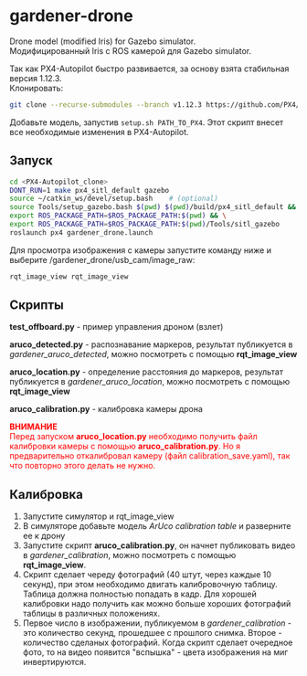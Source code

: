 # gardener-drone
Drone model (modified Iris) for Gazebo simulator.  
Модифицированный Iris c ROS камерой для Gazebo simulator.

Так как PX4-Autopilot быстро развивается, за основу взята стабильная версия 1.12.3.  
Клонировать:  
```bash
git clone --recurse-submodules --branch v1.12.3 https://github.com/PX4/PX4-Autopilot.git
```

Добавьте модель, запустив `setup.sh PATH_TO_PX4`. Этот скрипт внесет все необходимые изменения в PX4-Autopilot.

## Запуск
```bash
cd <PX4-Autopilot_clone>
DONT_RUN=1 make px4_sitl_default gazebo
source ~/catkin_ws/devel/setup.bash    # (optional)
source Tools/setup_gazebo.bash $(pwd) $(pwd)/build/px4_sitl_default && \
export ROS_PACKAGE_PATH=$ROS_PACKAGE_PATH:$(pwd) && \
export ROS_PACKAGE_PATH=$ROS_PACKAGE_PATH:$(pwd)/Tools/sitl_gazebo
roslaunch px4 gardener_drone.launch
```

Для просмотра изображения с камеры запустите команду ниже и выберите
/gardener_drone/usb_cam/image_raw:
```bash
rqt_image_view rqt_image_view
```

## Скрипты
**test_offboard.py** - пример управления дроном (взлет)

**aruco_detected.py** - распознавание маркеров, результат публикуется в _gardener_aruco_detected_, можно посмотреть с помощью **rqt_image_view**

**aruco_location.py** - определение расстояния до маркеров, результат публикуется в _gardener_aruco_location_, можно посмотреть с помощью **rqt_image_view**

**aruco_calibration.py** - калибровка камеры дрона

<span style="color:red">**ВНИМАНИЕ**  
Перед запуском **aruco_location.py** необходимо получить файл калибровки камеры с помощью **aruco_calibration.py**.
Но я предварительно откалибровал камеру (файл calibration_save.yaml), так что повторно этого делать не нужно.
</span>

## Калибровка
1. Запустите симулятор и rqt_image_view
2. В симуляторе добавьте модель _ArUco calibration table_ и разверните ее к дрону
3. Запустите скрипт **aruco_calibration.py**, он начнет публиковать видео в _gardener_calibration_, можно посмотреть с помощью **rqt_image_view**.
4. Скрипт сделает череду фотографий (40 штут, через каждые 10 секунд), при этом необходимо двигать калибровочную таблицу. Таблица должна полностью попадать в кадр. Для хорошей калибровки надо получить как можно больше хороших фотографий таблицы в различных положениях.
5.  Первое число в изображении, публикуемом в _gardener_calibration_ - это количество секунд, прошедшее с прошлого снимка. Второе - количество сделаных фотографий. Когда скрипт сделает очередное фото, то на видео появится "вспышка" - цвета изображения на миг инвертируются.
